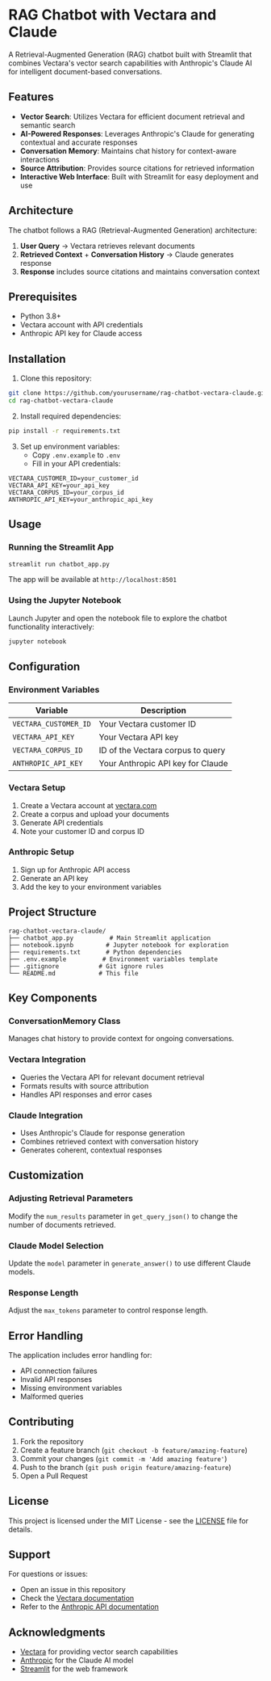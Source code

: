 # RAG Chatbot with Vectara and Claude

A Retrieval-Augmented Generation (RAG) chatbot built with Streamlit that combines Vectara's vector search capabilities with Anthropic's Claude AI for intelligent document-based conversations.

## Features

- **Vector Search**: Utilizes Vectara for efficient document retrieval and semantic search
- **AI-Powered Responses**: Leverages Anthropic's Claude for generating contextual and accurate responses
- **Conversation Memory**: Maintains chat history for context-aware interactions
- **Source Attribution**: Provides source citations for retrieved information
- **Interactive Web Interface**: Built with Streamlit for easy deployment and use

## Architecture

The chatbot follows a RAG (Retrieval-Augmented Generation) architecture:

1. **User Query** → Vectara retrieves relevant documents
2. **Retrieved Context** + **Conversation History** → Claude generates response
3. **Response** includes source citations and maintains conversation context

## Prerequisites

- Python 3.8+
- Vectara account with API credentials
- Anthropic API key for Claude access

## Installation

1. Clone this repository:
```bash
git clone https://github.com/yourusername/rag-chatbot-vectara-claude.git
cd rag-chatbot-vectara-claude
```

2. Install required dependencies:
```bash
pip install -r requirements.txt
```

3. Set up environment variables:
   - Copy `.env.example` to `.env`
   - Fill in your API credentials:
```env
VECTARA_CUSTOMER_ID=your_customer_id
VECTARA_API_KEY=your_api_key
VECTARA_CORPUS_ID=your_corpus_id
ANTHROPIC_API_KEY=your_anthropic_api_key
```

## Usage

### Running the Streamlit App

```bash
streamlit run chatbot_app.py
```

The app will be available at `http://localhost:8501`

### Using the Jupyter Notebook

Launch Jupyter and open the notebook file to explore the chatbot functionality interactively:

```bash
jupyter notebook
```

## Configuration

### Environment Variables

| Variable | Description |
|----------|-------------|
| `VECTARA_CUSTOMER_ID` | Your Vectara customer ID |
| `VECTARA_API_KEY` | Your Vectara API key |
| `VECTARA_CORPUS_ID` | ID of the Vectara corpus to query |
| `ANTHROPIC_API_KEY` | Your Anthropic API key for Claude |

### Vectara Setup

1. Create a Vectara account at [vectara.com](https://vectara.com)
2. Create a corpus and upload your documents
3. Generate API credentials
4. Note your customer ID and corpus ID

### Anthropic Setup

1. Sign up for Anthropic API access
2. Generate an API key
3. Add the key to your environment variables

## Project Structure

```
rag-chatbot-vectara-claude/
├── chatbot_app.py          # Main Streamlit application
├── notebook.ipynb         # Jupyter notebook for exploration
├── requirements.txt       # Python dependencies
├── .env.example          # Environment variables template
├── .gitignore           # Git ignore rules
└── README.md            # This file
```

## Key Components

### ConversationMemory Class
Manages chat history to provide context for ongoing conversations.

### Vectara Integration
- Queries the Vectara API for relevant document retrieval
- Formats results with source attribution
- Handles API responses and error cases

### Claude Integration
- Uses Anthropic's Claude for response generation
- Combines retrieved context with conversation history
- Generates coherent, contextual responses

## Customization

### Adjusting Retrieval Parameters
Modify the `num_results` parameter in `get_query_json()` to change the number of documents retrieved.

### Claude Model Selection
Update the `model` parameter in `generate_answer()` to use different Claude models.

### Response Length
Adjust the `max_tokens` parameter to control response length.

## Error Handling

The application includes error handling for:
- API connection failures
- Invalid API responses
- Missing environment variables
- Malformed queries

## Contributing

1. Fork the repository
2. Create a feature branch (`git checkout -b feature/amazing-feature`)
3. Commit your changes (`git commit -m 'Add amazing feature'`)
4. Push to the branch (`git push origin feature/amazing-feature`)
5. Open a Pull Request

## License

This project is licensed under the MIT License - see the [LICENSE](LICENSE) file for details.

## Support

For questions or issues:
- Open an issue in this repository
- Check the [Vectara documentation](https://docs.vectara.com/)
- Refer to the [Anthropic API documentation](https://docs.anthropic.com/)

## Acknowledgments

- [Vectara](https://vectara.com) for providing vector search capabilities
- [Anthropic](https://anthropic.com) for the Claude AI model
- [Streamlit](https://streamlit.io) for the web framework